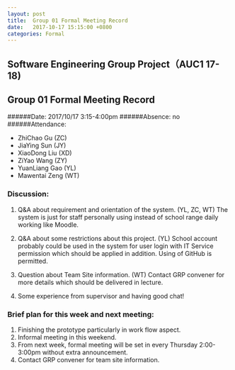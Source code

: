 ```yaml
---
layout: post
title:  Group 01 Formal Meeting Record
date:   2017-10-17 15:15:00 +0800
categories: Formal
---
```

## Software Engineering Group Project（AUC1 17-18)
## Group 01 Formal Meeting Record
######Date: 2017/10/17 3:15-4:00pm
######Absence: no
######Attendance: 
- ZhiChao Gu (ZC)
- JiaYing Sun (JY)
- XiaoDong Liu (XD)
- ZiYao Wang (ZY)
- YuanLiang Gao (YL)
- Mawentai Zeng (WT)

### Discussion:
1. Q&A about requirement and orientation of the system. (YL, ZC, WT)
The system is just for staff personally using instead of school range daily working like Moodle.

2. Q&A about some restrictions about this project. (YL)
School account probably could be used in the system for user login with IT Service permission which should be applied in addition.
Using of GitHub is permitted. 

3. Question about Team Site information. (WT)
Contact GRP convener for more details which should be delivered in lecture.
	
4. Some experience from supervisor and having good chat!


### Brief plan for this week and next meeting:
1. Finishing the prototype particularly in work flow aspect.
2. Informal meeting in this weekend.
3. From next week, formal meeting will be set in every Thursday 2:00-3:00pm without extra announcement.
4. Contact GRP convener for team site information.
